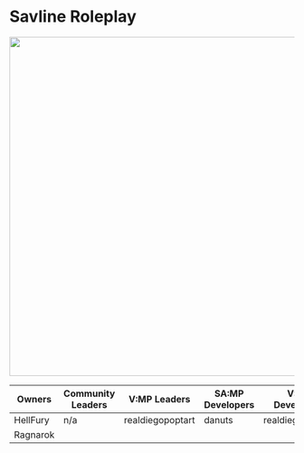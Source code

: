 # Savline Roleplay

<p align="center">
<img width="600" src="https://github.com/savline/presskit/blob/main/rp-banner.png?raw=true">
</p>

<div align="center">
<table>
<thead>
  <tr>
    <th>Owners</th>
    <th>Community Leaders</th>
    <th>V:MP Leaders<br></th>
    <th>SA:MP Developers</th>
    <th>V:MP Developers</th>
  </tr>
</thead>
<tbody>
  <tr>
    <td>HellFury</td>
    <td>n/a</td>
    <td>realdiegopoptart</td>
    <td>danuts</td>
    <td>realdiegopoptart</td>
  </tr>
  <tr>
    <td>Ragnarok</td>
    <td></td>
    <td></td>
    <td></td>
    <td></td>
  </tr>
</tbody>
</table>
  </div>
